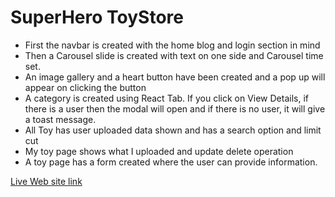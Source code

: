 # SuperHero ToyStore
* First the navbar is created with the home blog and login section in mind
* Then a Carousel slide is created with text on one side and Carousel time set.
* An image gallery and a heart button have been created and a pop up will appear on clicking the button
* A category is created using React Tab. If you click on View Details, if there is a user then the modal will open and if there is no user, it will give a toast message.
* All Toy has user uploaded data shown and has a search option and limit cut
* My toy page shows what I uploaded and update delete operation
* A toy page has a form created where the user can provide information.

[Live Web site link](https://super-hero-toy-store.firebaseapp.com/)